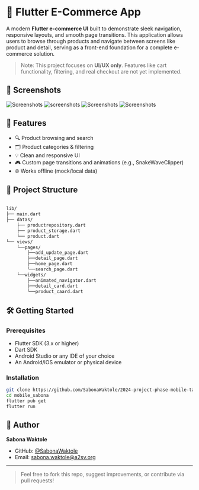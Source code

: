 
# 🛒 Flutter E-Commerce App

A modern **Flutter e-commerce UI** built to demonstrate sleek navigation, responsive layouts, and smooth page transitions. This application allows users to browse through products and navigate between screens like product and detail, serving as a front-end foundation for a complete e-commerce solution.

> Note: This project focuses on **UI/UX only**. Features like cart functionality, filtering, and real checkout are not yet implemented.

## 📱 Screenshots
![Screenshots](https://github.com/SabonaWaktole/2024-project-phase-mobile-tasks/blob/main/on-boarding/mobile_sabona/assets/screenshots/Screenshot%20from%202025-07-21%2007-28-19.png)
![screenshots](https://github.com/SabonaWaktole/2024-project-phase-mobile-tasks/blob/main/on-boarding/mobile_sabona/assets/screenshots/Screenshot%20from%202025-07-21%2007-28-40.png)
![Screenshots](https://github.com/SabonaWaktole/2024-project-phase-mobile-tasks/blob/main/on-boarding/mobile_sabona/assets/screenshots/Screenshot%20from%202025-07-21%2007-30-23.png)
![Screenshots](https://github.com/SabonaWaktole/2024-project-phase-mobile-tasks/blob/main/on-boarding/mobile_sabona/assets/screenshots/Screenshot%20from%202025-07-21%2007-30-40.png)

## 🚀 Features

- 🔍 Product browsing and search
- 🗂️ Product categories & filtering
- 💡 Clean and responsive UI
- 🎮 Custom page transitions and animations (e.g., SnakeWaveClipper)
- 🌐 Works offline (mock/local data)

## 📂 Project Structure

```markdown

lib/
├── main.dart
├── datas/ 
	├── productrepository.dart
	├── product_storage.dart
	└── product.dart
└── views/    
	└──pages/
		├──add_update_page.dart
		├──detail_page.dart
		├──home_page.dart
		└──search_page.dart
	└──widgets/
		├──animated_navigator.dart
		├──detail_card.dart
		└──product_caard.dart

```

## 🛠️ Getting Started

### Prerequisites

- Flutter SDK (3.x or higher)
- Dart SDK
- Android Studio or any IDE of your choice
- An Android/iOS emulator or physical device

### Installation

```bash
git clone https://github.com/SabonaWaktole/2024-project-phase-mobile-tasks/tree/main/on-boarding/mobile_sabona.git
cd mobile_sabona
flutter pub get
flutter run
````


## 👤 Author

**Sabona Waktole**

* GitHub: [@SabonaWaktole](https://github.com/SabonaWaktole)
* Email: [sabona.waktole@a2sv.org](mailto:sabona.waktole@a2sv.org)

---

> Feel free to fork this repo, suggest improvements, or contribute via pull requests!
